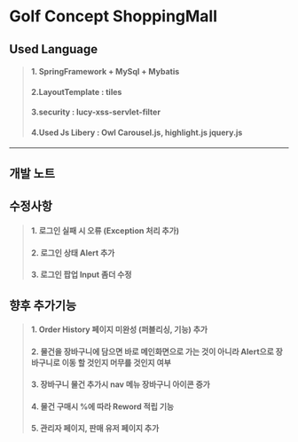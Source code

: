 # Golf Concept ShoppingMall
## Used Language 
> #### 1. SpringFramework + MySql + Mybatis
> #### 2.LayoutTemplate : tiles
> #### 3.security : lucy-xss-servlet-filter
> #### 4.Used Js Libery : Owl Carousel.js, highlight.js jquery.js  
----------

## 개발 노트

## 수정사항
> #### 1. 로그인 실패 시 오류 (Exception 처리 추가)
> #### 2. 로그인 상태 Alert 추가
> #### 3. 로그인 팝업 Input 좀더 수정
## 향후 추가기능
> #### 1. Order History 페이지 미완성 (퍼블리싱, 기능) 추가
> #### 2. 물건을 장바구니에 담으면 바로 메인화면으로 가는 것이 아니라 Alert으로 장바구니로 이동 할 것인지 머무를 것인지 여부
> #### 3. 장바구니 물건 추가시 nav 메뉴 장바구니 아이콘 증가
> #### 4. 물건 구매시 %에 따라 Reword 적립 기능
> #### 5. 관리자 페이지, 판매 유저 페이지 추가
